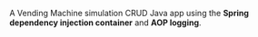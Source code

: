 A Vending Machine simulation CRUD Java app using the <b>Spring dependency injection container</b> and <b>AOP logging</b>. 

